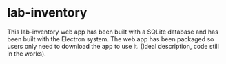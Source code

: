 # lab-inventory
This lab-inventory web app has been built with a SQLite database and has been built with the Electron system. The web app has been packaged so users only need to download the app to use it. (Ideal description, code still in the works). 
